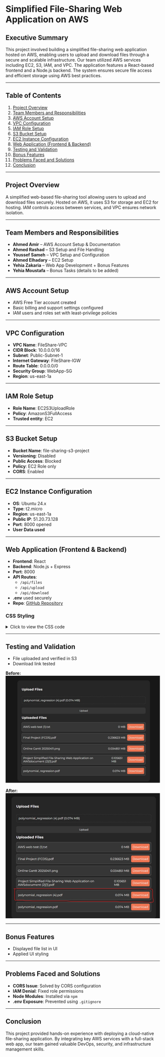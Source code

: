 # Simplified File-Sharing Web Application on AWS

## Executive Summary

This project involved building a simplified file-sharing web application hosted on AWS, enabling users to upload and download files through a secure and scalable infrastructure. Our team utilized AWS services including EC2, S3, IAM, and VPC. The application features a React-based frontend and a Node.js backend. The system ensures secure file access and efficient storage using AWS best practices.

---

## Table of Contents

1. [Project Overview](#project-overview)  
2. [Team Members and Responsibilities](#team-members-and-responsibilities)  
3. [AWS Account Setup](#aws-account-setup)  
4. [VPC Configuration](#vpc-configuration)  
5. [IAM Role Setup](#iam-role-setup)  
6. [S3 Bucket Setup](#s3-bucket-setup)  
7. [EC2 Instance Configuration](#ec2-instance-configuration)  
8. [Web Application (Frontend & Backend)](#web-application-frontend--backend)  
9. [Testing and Validation](#testing-and-validation)  
10. [Bonus Features](#bonus-features)  
11. [Problems Faced and Solutions](#problems-faced-and-solutions)  
12. [Conclusion](#conclusion)

---

## Project Overview

A simplified web-based file-sharing tool allowing users to upload and download files securely. Hosted on AWS, it uses S3 for storage and EC2 for hosting. IAM controls access between services, and VPC ensures network isolation.

---

## Team Members and Responsibilities

- **Ahmed Amir** – AWS Account Setup & Documentation  
- **Ahmed Rashad** – S3 Setup and File Handling  
- **Youssef Sameh** – VPC Setup and Configuration  
- **Ahmed Elhadary** – EC2 Setup  
- **Yehia Zakaria** – Web App Development + Bonus Features  
- **Yehia Moustafa** – Bonus Tasks (details to be added)

---

## AWS Account Setup

- AWS Free Tier account created  
- Basic billing and support settings configured  
- IAM users and roles set with least-privilege policies

---

## VPC Configuration

- **VPC Name**: FileShare-VPC  
- **CIDR Block**: 10.0.0.0/16  
- **Subnet**: Public-Subnet-1  
- **Internet Gateway**: FileShare-IGW  
- **Route Table**: 0.0.0.0/0  
- **Security Group**: WebApp-SG  
- **Region**: us-east-1a  

---

## IAM Role Setup

- **Role Name**: EC2S3UploadRole  
- **Policy**: AmazonS3FullAccess  
- **Trusted entity**: EC2  

---

## S3 Bucket Setup

- **Bucket Name**: file-sharing-s3-project  
- **Versioning**: Disabled  
- **Public Access**: Blocked  
- **Policy**: EC2 Role only  
- **CORS**: Enabled  

---

## EC2 Instance Configuration

- **OS**: Ubuntu 24.x  
- **Type**: t2.micro  
- **Region**: us-east-1a  
- **Public IP**: 51.20.73.128  
- **Port**: 8000 opened  
- **User Data used**  

---

## Web Application (Frontend & Backend)

- **Frontend**: React  
- **Backend**: Node.js + Express  
- **Port**: 8000  
- **API Routes**:  
  - `/api/files`  
  - `/api/upload`  
  - `/api/download`  
- **.env** used securely  
- **Repo**: [GitHub Repository](https://github.com/yahia997/File-Uploader-with-AWS)

### CSS Styling

<details>
<summary>Click to view the CSS code</summary>

```css
* {
  margin: 0;
  padding: 0;
  box-sizing: border-box;
  font-family: "Montserrat", sans-serif;
  color: var(--white);
}

:root {
  --dark-1: #171717;
  --dark-2: #262626;
  --dark-3: #363636;
  --white: #fbfbfb;
  --orange: #ee7452;
}

body {
  display: flex;
  justify-content: center;
  align-items: center;
  background-color: var(--dark-1);
  height: 100vh;
}

main {
  width: 50vw;
  background-color: var(--dark-2);
  border-radius: 15px;
  padding: 30px 25px;
}

button[type='submit'] {
  border-radius: 8px;
  background-color: var(--dark-3);
  color: var(--white);
  padding: 10px 0;
  width: 100%;
  transition: all 0.4s ease;
}

button[type='submit']:hover {
  opacity: 0.8;
}

.file {
  background-color: var(--dark-3);
  border: 1px solid rgba(255, 255, 255, 0.345);
  width: 100%;
  margin: 5px 0;
  border-radius: 8px;
  display: flex;
  justify-content: space-between;
  padding: 8px;
}

.file a {
  background-color: var(--orange);
  border-radius: 5px;
  text-decoration: none;
  padding: 8px;
}
```

</details>

---

## Testing and Validation

- File uploaded and verified in S3  
- Download link tested  

**Before:**  
![Before Upload Screenshot](Images/Before.jpg)

**After:**  
![After Upload Screenshot](Images/17.jpg)

---

## Bonus Features

- Displayed file list in UI  
- Applied UI styling  

---

## Problems Faced and Solutions

- **CORS Issue**: Solved by CORS configuration  
- **IAM Denial**: Fixed role permissions  
- **Node Modules**: Installed via `npm`  
- **.env Exposure**: Prevented using `.gitignore`  

---

## Conclusion

This project provided hands-on experience with deploying a cloud-native file-sharing application. By integrating key AWS services with a full-stack web app, our team gained valuable DevOps, security, and infrastructure management skills.
